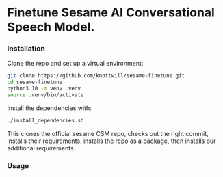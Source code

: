 # Finetune Sesame AI Conversational Speech Model.

### Installation

Clone the repo and set up a virtual environment:
```bash
git clone https://github.com/knottwill/sesame-finetune.git
cd sesame-finetune
python3.10 -m venv .venv
source .venv/bin/activate
```

Install the dependencies with:
```bash
./install_dependencies.sh
```
This clones the official sesame CSM repo, checks out the right commit, installs their requirements, installs the repo as a package, then installs our additional requirements.

### Usage

